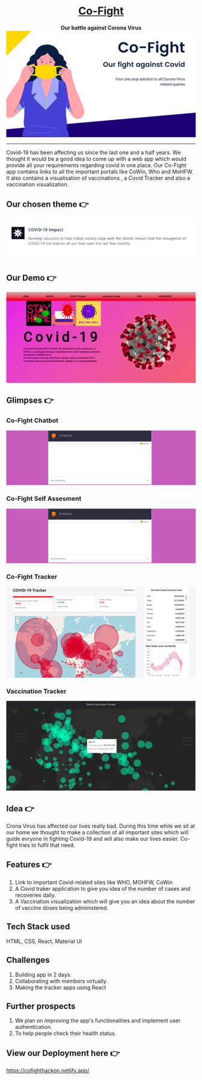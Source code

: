 <div align="center">
  <h1 ><a href="https://cofighthackon.netlify.app/">Co-Fight</a></h1>
  <b>
    Our battle against Corona Virus
  </b>
  <a href="https://cofighthackon.netlify.app/">
    <img 
    alt="Co-Fight" 
    src="./images/Co-fight.png">
  </a>
</div>
<hr>

Covid-19 has been affecting us since the last one and a half years. We thought it would be a good idea to come up with a web app which would provide all your requirements regarding covid in one place. Our Co-Fight app contains links to all the important portals like CoWin, Who and MoHFW. It also contains a visualisation of vaccinations , a Covid Tracker and also a vaccination visualization.  

## Our chosen theme 👉 
![covid-impact](./images/cov_impact.png)


## Our Demo 👉
[![covid-home](./images/cof_home.png)](https://youtu.be/T0DyFCkg9nI)

## Glimpses 👉

### Co-Fight Chatbot 
![chat](images/chat-bot.png)

### Co-Fight Self Assesment
![chat](images/chat-bot.png)

### Co-Fight Tracker
![tracker](images/cof_trcac.png)

### Vaccination Tracker
![vaccine](images/cof_vaccine.png)

## Idea 👉
Crona Virus has affected our lives really bad. During this time while we sit at our home we thought to make a collection of all important sites which will guide evryone in fighting Covid-19 and will also make our lives easier. Co-fight tries to fulfil that need.

## Features 👉
1. Link to important Covid-related sites like WHO, MOHFW, CoWin
2. A Covid traker application to give you idea of the number of cases and recoveries daily.
3. A Vaccination visualization which will give you an idea about the number of vaccine doses being administered.

## Tech Stack used
HTML, CSS, React, Material UI



## Challenges
1. Building app in 2 days.
2. Collaborating with members virtually.
3. Making the tracker apps using React



## Further prospects 
1. We plan on improving the app's functionalities and implement user authentication.
2. To help people check their health status.


## View our Deployment here 👉
https://cofighthackon.netlify.app/
